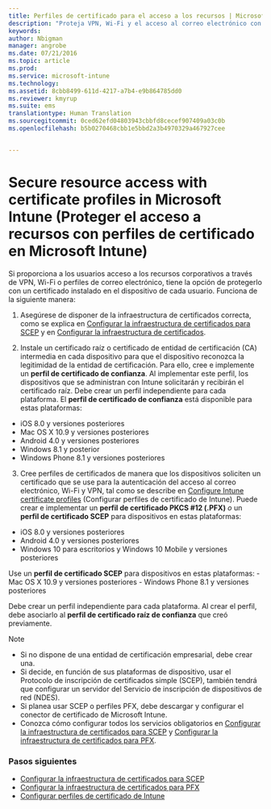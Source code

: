 ```yaml
---
title: Perfiles de certificado para el acceso a los recursos | Microsoft Intune
description: "Proteja VPN, Wi-Fi y el acceso al correo electrónico con un certificado instalado en cada dispositivo de usuario."
keywords: 
author: Nbigman
manager: angrobe
ms.date: 07/21/2016
ms.topic: article
ms.prod: 
ms.service: microsoft-intune
ms.technology: 
ms.assetid: 8cbb8499-611d-4217-a7b4-e9b864785dd0
ms.reviewer: kmyrup
ms.suite: ems
translationtype: Human Translation
ms.sourcegitcommit: 0ced62efd04803943cbbfd8cecef907409a03c0b
ms.openlocfilehash: b5b0270468cbb1e5bbd2a3b4970329a467927cee


---
```


# Secure resource access with certificate profiles in Microsoft Intune (Proteger el acceso a recursos con perfiles de certificado en Microsoft Intune)
Si proporciona a los usuarios acceso a los recursos corporativos a través de VPN, Wi-Fi o perfiles de correo electrónico, tiene la opción de protegerlo con un certificado instalado en el dispositivo de cada usuario. Funciona de la siguiente manera:

1. Asegúrese de disponer de la infraestructura de certificados correcta, como se explica en [Configurar la infraestructura de certificados para SCEP](configure-certificate-infrastructure-for-scep.md) y en [Configurar la infraestructura de certificados](configure-certificate-infrastructure-for-pfx.md).

2. Instale un certificado raíz o certificado de entidad de certificación (CA) intermedia en cada dispositivo para que el dispositivo reconozca la legitimidad de la entidad de certificación. Para ello, cree e implemente un **perfil de certificado de confianza**. Al implementar este perfil, los dispositivos que se administran con Intune solicitarán y recibirán el certificado raíz. Debe crear un perfil independiente para cada plataforma. El **perfil de certificado de confianza** está disponible para estas plataformas:
 -  iOS 8.0 y versiones posteriores
 -  Mac OS X 10.9 y versiones posteriores
 -  Android 4.0 y versiones posteriores
 -  Windows 8.1 y posterior
 -  Windows Phone 8.1 y versiones posteriores

3. Cree perfiles de certificados de manera que los dispositivos soliciten un certificado que se use para la autenticación del acceso al correo electrónico, Wi-Fi y VPN, tal como se describe en [Configure Intune certificate profiles](configure-intune-certificate-profiles.md) (Configurar perfiles de certificado de Intune). Puede crear e implementar un **perfil de certificado PKCS #12 (.PFX)** *o* un **perfil de certificado SCEP** para dispositivos en estas plataformas:

  -  iOS 8.0 y versiones posteriores
  -  Android 4.0 y versiones posteriores
  -  Windows 10 para escritorios y Windows 10 Mobile y versiones posteriores

  Use un **perfil de certificado SCEP** para dispositivos en estas plataformas:
    -   Mac OS X 10.9 y versiones posteriores
    -   Windows Phone 8.1 y versiones posteriores

Debe crear un perfil independiente para cada plataforma. Al crear el perfil, debe asociarlo al **perfil de certificado raíz de confianza** que creó previamente.

> [!NOTE]           
> - Si no dispone de una entidad de certificación empresarial, debe crear una.
>- Si decide, en función de sus plataformas de dispositivo, usar el Protocolo de inscripción de certificados simple (SCEP), también tendrá que configurar un servidor del Servicio de inscripción de dispositivos de red (NDES).
>-  Si planea usar SCEP o perfiles PFX, debe descargar y configurar el conector de certificado de Microsoft Intune.
>-  Conozca cómo configurar todos los servicios obligatorios en [Configurar la infraestructura de certificados para SCEP](configure-certificate-infrastructure-for-scep.md) y [Configurar la infraestructura de certificados para PFX](configure-certificate-infrastructure-for-pfx.md).

### Pasos siguientes
- [Configurar la infraestructura de certificados para SCEP](configure-certificate-infrastructure-for-scep.md)
- [Configurar la infraestructura de certificados para PFX](configure-certificate-infrastructure-for-pfx.md)
- [Configurar perfiles de certificado de Intune](configure-intune-certificate-profiles.md)



<!--HONumber=Sep16_HO3-->


